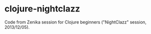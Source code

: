 # clojure-nightclazz

Code from Zenika session for Clojure beginners (\"NightClazz\" session, 2013/12/05).